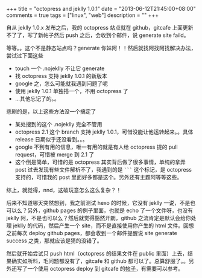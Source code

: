 +++
title = "octopress and jeklly 1.0.1"
date = "2013-06-12T21:45:00+08:00"
comments = true
tags = ["linux", "web"]
description = ""
+++

自从 jeklly 1.0.x 发布之后，我的 octopress 站点就在 github，gitcafe 上面更新不了了，写了新帖子然后 push 之后，会收到个邮件，说 generate site faild。

等等。。这个不是静态站点吗？generate 你妹阿！！然后就找阿找阿找解决办法，尝试过下面这些

 - touch 一个 .nojeklly 不让它 generate
 - 找 octopress 支持 jeklly 1.0.1 的新版本
 - google 之，怎么可能就我遇到问题了呢
 - 使用 jeklly 1.0.1 单独搭一个，不用 octopress 了
 - ...其他忘记了的。。

悲剧的是，以上这些方法没一个搞定了

 * 某处搜到的这个 .nojeklly 完全不管用
 * octopress 2.1 这个 branch 支持 jeklly 1.0.1，可惜没能让他运转起来。。具体 release 日期似乎还没看到。。。
 * google 不到有用的信息，唯一有用的就是有人给 octopress 提的 pull request，可惜被 merge 到 2.1 了
 * 这个倒是简单，可惜的是 octopress 其实背后做了很多事情，单纯的拿弄 post 过去发现有些文件解析不了，我遇到的是 `` ``` `` 这个标记，是 octopress 支持的，可惜我的 post 里面好多都是这个。另外还有主题阿等等这些。

综上，就觉得，nnd，这破玩意怎么这么复杂？！

后来不知道哪天突然想到，我之前测试 hexo 的时候，它没有 jeklly 一说，不是也可以么？另外，github pages 的例子里面，也就是 echo 了一个文件呀，也没有 jeklly 阿，不是也可以么？然后就觉得豁然开朗，github 之流肯定是默认会给你处理 jeklly 的代码，然后产生一个 site，而不是直接使用你产生的 html 文件。回想之前每次 deploy github pages，都会收到一个邮件提醒说 site generate success 之类，那就应该是猜的没错了。

然后就开始尝试只 push html（octopress 的结果文件在 public 里面）上去，结果确实如所料，毛问题都没有了，gitcafe 和 github 都可以了。总算舒服了。。另外还写了一个使用 octopress deploy 到 gitcafe 的[帖子](http://wdicc.om/octopress-and-gitcafe/)，有需要可以参考。
